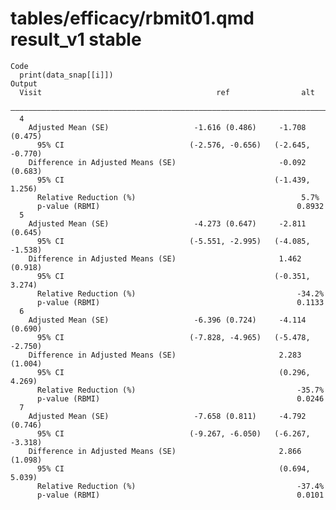 # tables/efficacy/rbmit01.qmd result_v1 stable

    Code
      print(data_snap[[i]])
    Output
      Visit                                       ref                alt       
      —————————————————————————————————————————————————————————————————————————
      4                                                                        
        Adjusted Mean (SE)                   -1.616 (0.486)     -1.708 (0.475) 
          95% CI                            (-2.576, -0.656)   (-2.645, -0.770)
        Difference in Adjusted Means (SE)                       -0.092 (0.683) 
          95% CI                                               (-1.439, 1.256) 
          Relative Reduction (%)                                     5.7%      
          p-value (RBMI)                                            0.8932     
      5                                                                        
        Adjusted Mean (SE)                   -4.273 (0.647)     -2.811 (0.645) 
          95% CI                            (-5.551, -2.995)   (-4.085, -1.538)
        Difference in Adjusted Means (SE)                       1.462 (0.918)  
          95% CI                                               (-0.351, 3.274) 
          Relative Reduction (%)                                    -34.2%     
          p-value (RBMI)                                            0.1133     
      6                                                                        
        Adjusted Mean (SE)                   -6.396 (0.724)     -4.114 (0.690) 
          95% CI                            (-7.828, -4.965)   (-5.478, -2.750)
        Difference in Adjusted Means (SE)                       2.283 (1.004)  
          95% CI                                                (0.296, 4.269) 
          Relative Reduction (%)                                    -35.7%     
          p-value (RBMI)                                            0.0246     
      7                                                                        
        Adjusted Mean (SE)                   -7.658 (0.811)     -4.792 (0.746) 
          95% CI                            (-9.267, -6.050)   (-6.267, -3.318)
        Difference in Adjusted Means (SE)                       2.866 (1.098)  
          95% CI                                                (0.694, 5.039) 
          Relative Reduction (%)                                    -37.4%     
          p-value (RBMI)                                            0.0101     

